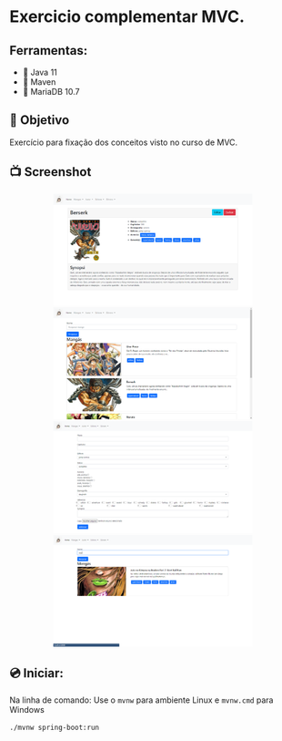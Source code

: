 # Exercicio complementar MVC.

## Ferramentas:
- :pushpin: Java 11
- :pushpin: Maven
- :pushpin: MariaDB 10.7


## :dart: Objetivo
Exercício para fixação dos conceitos visto no curso de MVC.

## :tv: Screenshot

<p align="center">
    <img  width="350" src="screenshot/01.png" />
    <img  width="350" src="screenshot/02.png" />
    <img  width="350" src="screenshot/03.png" />
    <img  width="350" src="screenshot/04.png" />
</p>


## :cd: Iniciar:

Na linha de comando:
Use o ```mvnw``` para ambiente Linux e ```mvnw.cmd``` para Windows

```
./mvnw spring-boot:run
```